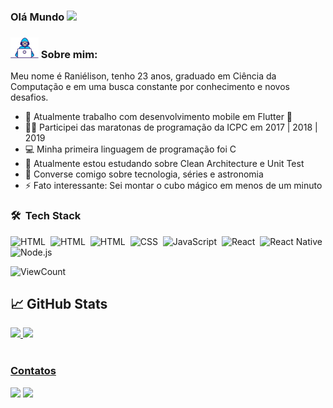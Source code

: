 ### Olá Mundo <img src="https://media.giphy.com/media/hvRJCLFzcasrR4ia7z/giphy.gif" width="25px">

### <img src="https://github.com/ranielison/ranielison/blob/main/Developer.gif?raw=true" width="45px"> Sobre mim:

Meu nome é Raniélison, tenho 23 anos, graduado em Ciência da Computação e em uma busca constante por conhecimento e novos desafios. 

- 🏦 Atualmente trabalho com desenvolvimento mobile em Flutter 💙 
- 🏃‍♂️ Participei das maratonas de programação da ICPC em 2017 | 2018 | 2019
- 💻 Minha primeira linguagem de programação foi C
- 📖 Atualmente estou estudando sobre Clean Architecture e Unit Test
- 💬 Converse comigo sobre tecnologia, séries e astronomia
- ⚡ Fato interessante: Sei montar o cubo mágico em menos de um minuto


### 🛠 &nbsp;Tech Stack

![HTML](https://img.shields.io/badge/-Flutter-02569B?style=for-the-badge&logo=Flutter)&nbsp;
![HTML](https://img.shields.io/badge/-Dart-02569B?style=for-the-badge&logo=Dart)&nbsp;
![HTML](https://img.shields.io/badge/-HTML-E34F26?style=for-the-badge&logo=HTML5&logoColor=white)&nbsp;
![CSS](https://img.shields.io/badge/-CSS-1572B6?style=for-the-badge&logo=CSS3&logoColor=white)&nbsp;
![JavaScript](https://img.shields.io/badge/-JavaScript-b39f04?style=for-the-badge&logo=javascript&logoColor=white)&nbsp;
![React](https://img.shields.io/badge/-React-1ea9fa?style=for-the-badge&logo=react&logoColor=white)&nbsp;
![React Native](https://img.shields.io/badge/-ReactNative-b400f5?style=for-the-badge&logo=react&logoColor=white)&nbsp;
![Node.js](https://img.shields.io/badge/-Node.js-339933?style=for-the-badge&logo=nodejs&logoColor=white)&nbsp;

![ViewCount](https://komarev.com/ghpvc/?username=ranielison&color=1A4730)

## &#x1f4c8; GitHub Stats

 <div>
  <a href="https://github.com/ranielison">
  <img height="180em" src="https://github-readme-stats.vercel.app/api?username=ranielison&show_icons=true&theme=radical&include_all_commits=true&count_private=true"/>
  <img height="180em" src="https://github-readme-stats.vercel.app/api/top-langs/?username=ranielison&layout=compact&langs_count=10&theme=radical"/>
<div>


<br/>
  
### Contatos
<div>
  <a href = "mailto: ranielisonsoares2@gmail.com"><img src="https://img.shields.io/badge/-Gmail-%23EA4335?style=for-the-badge&logo=gmail&logoColor=white" target="_blank"></a>
  <a href="https://www.linkedin.com/in/ranielison" target="_blank"><img src="https://img.shields.io/badge/-LinkedIn-%230077B5?style=for-the-badge&logo=linkedin&logoColor=white" target="_blank"></a>
</div>
